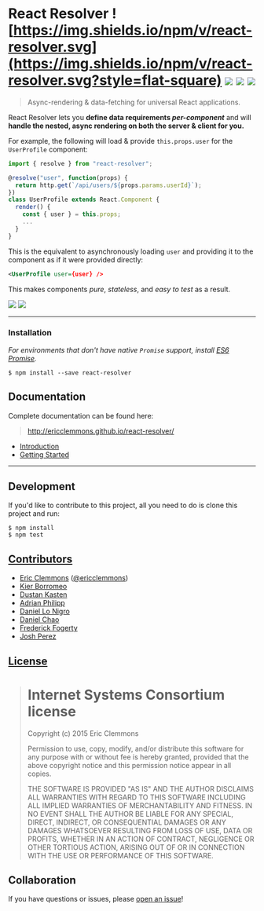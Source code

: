# React Resolver ![https://img.shields.io/npm/v/react-resolver.svg](https://img.shields.io/npm/v/react-resolver.svg?style=flat-square) [![](https://img.shields.io/github/issues-raw/ericclemmons/react-resolver.svg?style=flat-square)](https://github.com/ericclemmons/react-resolver/issues) [![](https://img.shields.io/travis/ericclemmons/react-resolver/master.svg?style=flat-square)](https://travis-ci.org/ericclemmons/react-resolver) [![](https://img.shields.io/david/ericclemmons/react-resolver.svg?style=flat-square)](https://david-dm.org/ericclemmons/react-resolver#info=dependencies)

> Async-rendering & data-fetching for universal React applications.

React Resolver lets you **define data requirements _per-component_**
and will **handle the nested, async rendering on both the server & client for you.**

For example, the following will load & provide `this.props.user` for the
`UserProfile` component:

```js
import { resolve } from "react-resolver";

@resolve("user", function(props) {
  return http.get(`/api/users/${props.params.userId}`);
})
class UserProfile extends React.Component {
  render() {
    const { user } = this.props;
    ...
  }
}
```

This is the equivalent to asynchronously loading `user` and providing it to
the component as if it were provided directly:

```xml
<UserProfile user={user} />
```

This makes components _pure_, _stateless_, and _easy to test_ as a result.

[![](https://img.shields.io/badge/slack-@react--resolver-61DAFB.svg?style=flat-square)](http://www.reactiflux.com)
[![](https://img.shields.io/badge/GITTER-join%20chat-green.svg?style=flat-square)](https://gitter.im/ericclemmons/react-resolver?utm_source=badge&utm_medium=badge&utm_campaign=pr-badge&utm_content=badge)

- - -

### Installation

_For environments that don't have native `Promise` support,
install [ES6 Promise](https://github.com/jakearchibald/es6-promise)._

```shell
$ npm install --save react-resolver
```


## Documentation

Complete documentation can be found here:
> <http://ericclemmons.github.io/react-resolver/>

- [Introduction](/docs/introduction)
- [Getting Started](/docs/getting-started)

- - -

## Development

If you'd like to contribute to this project, all you need to do is clone
this project and run:

```shell
$ npm install
$ npm test
```


## [Contributors](https://github.com/ericclemmons/react-resolver/graphs/contributors)

- [Eric Clemmons](mailto:eric@smarterspam.com>) ([@ericclemmons][twitter])
- [Kier Borromeo](https://github.com/srph)
- [Dustan Kasten](https://github.com/iamdustan)
- [Adrian Philipp](https://github.com/adri)
- [Daniel Lo Nigro](https://github.com/Daniel15)
- [Daniel Chao](https://github.com/bioball)
- [Frederick Fogerty](https://github.com/frederickfogerty)
- [Josh Perez](https://github.com/goatslacker)


## [License][license]

> Internet Systems Consortium license
> ===================================
>
> Copyright (c) 2015 Eric Clemmons
>
> Permission to use, copy, modify, and/or distribute this software for any purpose
> with or without fee is hereby granted, provided that the above copyright notice
> and this permission notice appear in all copies.
>
> THE SOFTWARE IS PROVIDED "AS IS" AND THE AUTHOR DISCLAIMS ALL WARRANTIES WITH
> REGARD TO THIS SOFTWARE INCLUDING ALL IMPLIED WARRANTIES OF MERCHANTABILITY AND
> FITNESS. IN NO EVENT SHALL THE AUTHOR BE LIABLE FOR ANY SPECIAL, DIRECT,
> INDIRECT, OR CONSEQUENTIAL DAMAGES OR ANY DAMAGES WHATSOEVER RESULTING FROM LOSS
> OF USE, DATA OR PROFITS, WHETHER IN AN ACTION OF CONTRACT, NEGLIGENCE OR OTHER
> TORTIOUS ACTION, ARISING OUT OF OR IN CONNECTION WITH THE USE OR PERFORMANCE OF
> THIS SOFTWARE.


## Collaboration

If you have questions or issues, please [open an issue][issue]!


[1]: https://github.com/ericclemmons/react-resolver/blob/v1/README.md
[2]: https://github.com/ericclemmons/react-resolver/blob/v2/README.md
[changelog]: https://github.com/ericclemmons/react-resolver/blob/master/CHANGELOG.md
[demo]: https://cdn.rawgit.com/ericclemmons/react-resolver/master/examples/stargazers/public/index.html
[issue]: https://github.com/ericclemmons/react-resolver/issues/new
[license]: https://github.com/ericclemmons/react-resolver/blob/master/LICENSE
[twitter]: https://twitter.com/ericclemmons/
[upcoming]: https://github.com/ericclemmons/react-resolver/blob/master/CHANGELOG.md#upcoming

